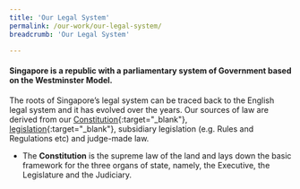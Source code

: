 ```yaml
---
title: 'Our Legal System'
permalink: /our-work/our-legal-system/
breadcrumb: 'Our Legal System'

---
```



#### **Singapore is a republic with a parliamentary system of Government based on the Westminster Model.**

The roots of Singapore’s legal system can be traced back to the English legal system and it has evolved over the years. Our sources of law are derived from our [Constitution](https://sso.agc.gov.sg/Act/CONS1963){:target="_blank"}, [legislation](https://sso.agc.gov.sg/){:target="_blank"}, subsidiary legislation (e.g. Rules and Regulations etc) and judge-made law. 

* The **Constitution** is the supreme law of the land and lays down the basic framework for the three organs of state, namely, the Executive, the Legislature and the Judiciary. 